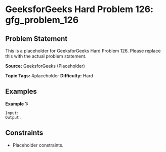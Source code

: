 # GeeksforGeeks Hard Problem 126: gfg_problem_126

## Problem Statement

This is a placeholder for GeeksforGeeks Hard Problem 126.
Please replace this with the actual problem statement.

**Source:** GeeksforGeeks (Placeholder)

**Topic Tags:** #placeholder
**Difficulty:** Hard

## Examples

**Example 1:**

```
Input:
Output:
```

## Constraints

- Placeholder constraints.
